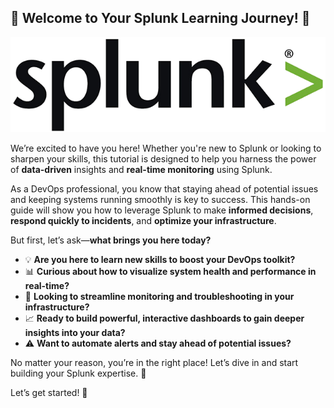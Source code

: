 ## 🎉 Welcome to Your Splunk Learning Journey! 🚀

<img src="./img/Splunk_logo.png" >

We’re excited to have you here! Whether you're new to Splunk or looking to sharpen your skills, this tutorial is designed to help you harness the power of **data-driven** insights and **real-time monitoring** using Splunk.

As a DevOps professional, you know that staying ahead of potential issues and keeping systems running smoothly is key to success. This hands-on guide will show you how to leverage Splunk to make **informed decisions**, **respond quickly to incidents**, and **optimize your infrastructure**.

But first, let’s ask—**what brings you here today?**

- 💡 **Are you here to learn new skills to boost your DevOps toolkit?**
- 📊 **Curious about how to visualize system health and performance in real-time?**
- 🔧 **Looking to streamline monitoring and troubleshooting in your infrastructure?**
- 📈 **Ready to build powerful, interactive dashboards to gain deeper insights into your data?**
- ⚠️ **Want to automate alerts and stay ahead of potential issues?**

No matter your reason, you’re in the right place! Let’s dive in and start building your Splunk expertise. 🎯

Let’s get started! 🚀
